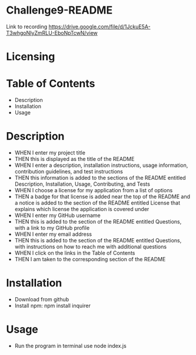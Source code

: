 # Challenge9-README

Link to recording https://drive.google.com/file/d/1JckuE5A-T3whgoNIyZmRLU-EboNpTcwN/view

# Licensing

# Table of Contents

* Description
* Installation
* Usage

# Description

* WHEN I enter my project title
* THEN this is displayed as the title of the README
* WHEN I enter a description, installation instructions, usage information, contribution guidelines, and test instructions
* THEN this information is added to the sections of the README entitled Description, Installation, Usage, Contributing, and Tests
* WHEN I choose a license for my application from a list of options
* THEN a badge for that license is added near the top of the README and a notice is added to the section of the README entitled License that explains which         license   the application is covered under
* WHEN I enter my GitHub username
* THEN this is added to the section of the README entitled Questions, with a link to my GitHub profile
* WHEN I enter my email address
* THEN this is added to the section of the README entitled Questions, with instructions on how to reach me with additional questions
* WHEN I click on the links in the Table of Contents
* THEN I am taken to the corresponding section of the README

# Installation

* Download from github
* Install npm: npm install inquirer

# Usage

* Run the program in terminal use node index.js


